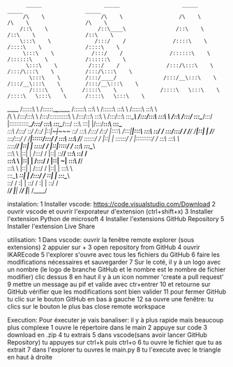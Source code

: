           _____                    _____                    _____                    _____                    _____          
         /\    \                  /\    \                  /\    \                  /\    \                  /\    \         
        /::\    \                /::\____\                /::\    \                /::\    \                /::\    \        
        \:::\    \              /:::/    /               /::::\    \              /::::\    \              /::::\    \       
         \:::\    \            /:::/    /               /::::::\    \            /::::::\    \            /::::::\    \      
          \:::\    \          /:::/    /               /:::/\:::\    \          /:::/\:::\    \          /:::/\:::\    \     
           \:::\    \        /:::/____/               /:::/__\:::\    \        /:::/__\:::\    \        /:::/__\:::\    \    
           /::::\    \      /::::\    \              /::::\   \:::\    \      /::::\   \:::\    \      /::::\   \:::\    \   
  ____    /::::::\    \    /::::::\____\________    /::::::\   \:::\    \    /::::::\   \:::\    \    /::::::\   \:::\    \  
 /\   \  /:::/\:::\    \  /:::/\:::::::::::\    \  /:::/\:::\   \:::\    \  /:::/\:::\   \:::\____\  /:::/\:::\   \:::\    \ 
/::\   \/:::/  \:::\____\/:::/  |:::::::::::\____\/:::/  \:::\   \:::\____\/:::/  \:::\   \:::|    |/:::/__\:::\   \:::\____\
\:::\  /:::/    \::/    /\::/   |::|~~~|~~~~~     \::/    \:::\  /:::/    /\::/   |::::\  /:::|____|\:::\   \:::\   \::/    /
 \:::\/:::/    / \/____/  \/____|::|   |           \/____/ \:::\/:::/    /  \/____|:::::\/:::/    /  \:::\   \:::\   \/____/ 
  \::::::/    /                 |::|   |                    \::::::/    /         |:::::::::/    /    \:::\   \:::\    \     
   \::::/____/                  |::|   |                     \::::/    /          |::|\::::/    /      \:::\   \:::\____\    
    \:::\    \                  |::|   |                     /:::/    /           |::| \::/____/        \:::\   \::/    /    
     \:::\    \                 |::|   |                    /:::/    /            |::|  ~|               \:::\   \/____/     
      \:::\    \                |::|   |                   /:::/    /             |::|   |                \:::\    \         
       \:::\____\               \::|   |                  /:::/    /              \::|   |                 \:::\____\        
        \::/    /                \:|   |                  \::/    /                \:|   |                  \::/    /        
         \/____/                  \|___|                   \/____/                  \|___|                   \/____/         
                                                                                                                
                                                                                                                             
instalation:
          1 Installer vscode: https://code.visualstudio.com/Download
          2 ouvrir vscode et ouvrir l'exporateur d'extension (ctrl+shift+x)
          3 Installer l'extension Python de microsoft
          4 Installer l'extensions GitHub Repository
          5 Installer l'extension Live Share

utilisation:
          1 Dans vscode: ouvrir la fenêtre remote explorer (sous extensions)
          2 appuier sur +
          3 open repository from GitHub
          4 ouvrir IKAREcode
          5 l'explorer s'ouvre avec tous les fichiers du GitHub
          6 faire les modifications nécessaires et sauvegarder
          7 Sur le coté, il y à un logo avec un nombre (le logo de branche GitHub et le nombre est le nombre de fichier modifier) clic dessus
          8 en haut il y à un icon nommer 'create a pull request'
          9 mettre un message au pif et valide avec ctr+entrer
          10 et retourne sur GitHub vérifier que les modifications sont bien valider
          11 pour fermer GitHub tu clic sur le bouton GitHub en bas à gauche
          12 sa ouvre une fenêtre: tu clics sur le bouton le plus bas close remote workspace

Execution:
          Pour éxecuter je vais banaliser: il y à plus rapide mais beaucoup plus complexe
          1 ouvre le répertoire dans le main
          2 appuye sur code
          3 download en .zip
          4 tu extrais
          5 dans vscode(sans avoir lancer GitHub Repository) tu appuyes sur ctrl+k puis ctrl+o
          6 tu ouvre le fichier que tu as extrait
          7 dans l'explorer tu ouvres le main.py
          8 tu l'execute avec le triangle en haut à droite